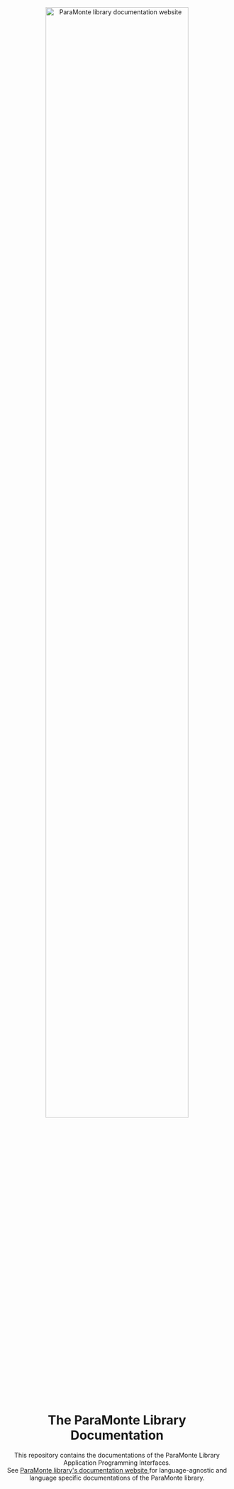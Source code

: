 <div align="center">

<a href="https://cdslab.org/paramonte" target="_blank">
    <img alt="ParaMonte library documentation website" src="https://github.com/cdslaborg/paramonte/blob/main/img/paramonte.png" width="80%">
</a>

<h1>
    The ParaMonte Library Documentation
</h1>

This repository contains the documentations of the ParaMonte Library Application Programming Interfaces.
<br>
See <a href="https://www.cdslab.org/paramonte/" target="_blank">
    ParaMonte library's documentation website
</a>
for language-agnostic and language specific documentations of the ParaMonte library.

</div>